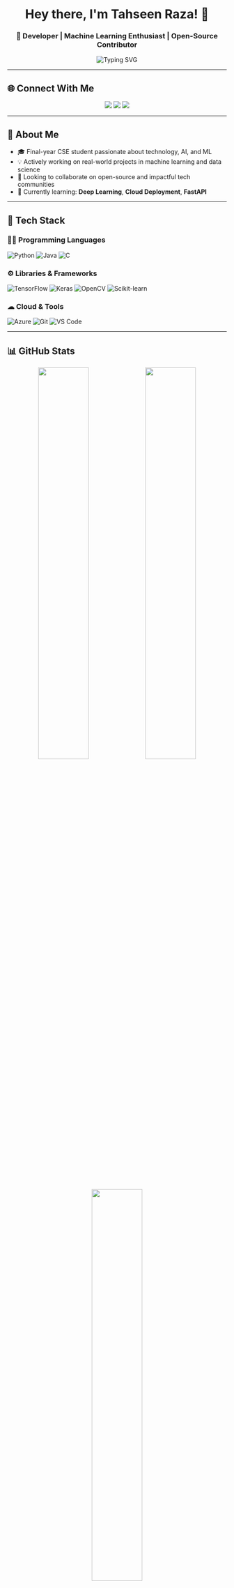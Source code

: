 <!-- Profile Header -->
<h1 align="center">Hey there, I'm Tahseen Raza! 👋</h1>
<h3 align="center">🚀 Developer | Machine Learning Enthusiast | Open-Source Contributor</h3>

<p align="center">
  <img src="https://readme-typing-svg.demolab.com?font=Fira+Code&weight=500&size=22&pause=1000&color=38C2FF&center=true&vCenter=true&width=600&lines=Welcome+to+my+GitHub+Profile!;Developer+%7C+Tech+Lover+%F0%9F%94%A5;ML+%7C+AI+%7C+Open+Source;Always+Learning+New+Things!" alt="Typing SVG">
</p>

---

## 🌐 Connect With Me
<p align="center">
  <a href="https://www.linkedin.com/in/tahseen-raza-11a276218/"><img src="https://img.shields.io/badge/LinkedIn-0077B5?style=for-the-badge&logo=linkedin&logoColor=white" /></a>
  <a href="mailto:tahseenraza1843@gmail.com"><img src="https://img.shields.io/badge/Gmail-D14836?style=for-the-badge&logo=gmail&logoColor=white" /></a>
  <a href="https://leetcode.com/u/Tahseen_raza/"><img src="https://img.shields.io/badge/LeetCode-FFA116?style=for-the-badge&logo=leetcode&logoColor=white" /></a>
</p>

---

## 🧠 About Me
- 🎓 Final-year CSE student passionate about technology, AI, and ML
- 💡 Actively working on real-world projects in machine learning and data science
- 🤝 Looking to collaborate on open-source and impactful tech communities
- 🌱 Currently learning: **Deep Learning**, **Cloud Deployment**, **FastAPI**

---

## 💼 Tech Stack

### 👨‍💻 Programming Languages
![Python](https://img.shields.io/badge/Python-3670A0?style=for-the-badge&logo=python&logoColor=white)
![Java](https://img.shields.io/badge/Java-ED8B00?style=for-the-badge&logo=java&logoColor=white)
![C](https://img.shields.io/badge/C-00599C?style=for-the-badge&logo=c&logoColor=white)

### ⚙️ Libraries & Frameworks
![TensorFlow](https://img.shields.io/badge/TensorFlow-FF6F00?style=for-the-badge&logo=tensorflow&logoColor=white)
![Keras](https://img.shields.io/badge/Keras-D00000?style=for-the-badge&logo=keras&logoColor=white)
![OpenCV](https://img.shields.io/badge/OpenCV-5C3EE8?style=for-the-badge&logo=opencv&logoColor=white)
![Scikit-learn](https://img.shields.io/badge/Scikit--learn-F7931E?style=for-the-badge&logo=scikit-learn&logoColor=white)

### ☁ Cloud & Tools
![Azure](https://img.shields.io/badge/Azure-0078D4?style=for-the-badge&logo=microsoftazure&logoColor=white)
![Git](https://img.shields.io/badge/Git-F05032?style=for-the-badge&logo=git&logoColor=white)
![VS Code](https://img.shields.io/badge/VS%20Code-007ACC?style=for-the-badge&logo=visual-studio-code&logoColor=white)

---

## 📊 GitHub Stats

<p align="center">
  <img src="https://github-readme-stats.vercel.app/api?username=Tahseenraza11&show_icons=true&theme=radical&count_private=true&hide_border=true" width="48%" />
  <img src="https://github-readme-streak-stats.herokuapp.com/?user=Tahseenraza11&theme=radical&hide_border=true" width="48%" />
</p>

<p align="center">
  <img src="https://github-readme-stats.vercel.app/api/top-langs/?username=Tahseenraza11&layout=compact&theme=radical&hide_border=true" width="48%" />
</p>

---

## 🚀 Featured Project

### 🌦️ Real-Time Weather Forecasting
📌 **[View on GitHub](https://github.com/TahseenRaza11/Real-Time-Weather-Forecasting)**  
A real-time weather app that uses external APIs and machine learning to give accurate and visual weather predictions in any location.

---

## 📈 Fun Fact

> "The best way to predict the future is to invent it." — **Alan Kay**

---

## 👁️‍🗨️ Visitor Count
<p align="center">
  <img src="https://komarev.com/ghpvc/?username=Tahseenraza11&label=Visitors&color=0e75b6&style=flat" alt="Tahseen Raza Visitor Count" />
</p>
